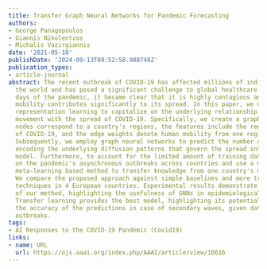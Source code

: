 ```yaml
---
title: Transfer Graph Neural Networks for Pandemic Forecasting
authors:
- George Panagopoulos
- Giannis Nikolentzos
- Michalis Vazirgiannis
date: '2021-05-18'
publishDate: '2024-09-13T09:52:58.988748Z'
publication_types:
- article-journal
abstract: The recent outbreak of COVID-19 has affected millions of individuals around
  the world and has posed a significant challenge to global healthcare. From the early
  days of the pandemic, it became clear that it is highly contagious and that human
  mobility contributes significantly to its spread. In this paper, we utilize graph
  representation learning to capitalize on the underlying relationship of population
  movement with the spread of COVID-19. Specifically, we create a graph where the
  nodes correspond to a country's regions, the features include the region's history
  of COVID-19, and the edge weights denote human mobility from one region to another.
  Subsequently, we employ graph neural networks to predict the number of future cases,
  encoding the underlying diffusion patterns that govern the spread into our learning
  model. Furthermore, to account for the limited amount of training data, we capitalize
  on the pandemic's asynchronous outbreaks across countries and use a model-agnostic
  meta-learning based method to transfer knowledge from one country's model to another's.
  We compare the proposed approach against simple baselines and more traditional forecasting
  techniques in 4 European countries. Experimental results demonstrate the superiority
  of our method, highlighting the usefulness of GNNs in epidemiological prediction.
  Transfer learning provides the best model, highlighting its potential to improve
  the accuracy of the predictions in case of secondary waves, given data from past/parallel
  outbreaks.
tags:
- AI Responses to the COVID-19 Pandemic (Covid19)
links:
- name: URL
  url: https://ojs.aaai.org/index.php/AAAI/article/view/16616
---
```

